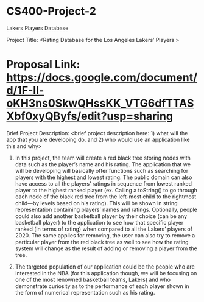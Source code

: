 # CS400-Project-2
Lakers Players Database

Project Title: <Rating Database for the Los Angeles Lakers’ Players >

# Proposal Link: https://docs.google.com/document/d/1F-Il-oKH3ns0SkwQHssKK_VTG6dfTTASXbf0xyQByfs/edit?usp=sharing

Brief Project Description:
<brief project description here: 1) what will the app that you are developing do, and 2) who would use an application like this and why>

1) In this project, the team will create a red black tree storing nodes with data such as the player’s name and his rating. The application that we will be developing will basically offer functions such as searching for players with the highest and lowest rating. The public domain can also have access to all the players’ ratings in sequence from lowest ranked player to the highest ranked player (ex. Calling a toString() to go through each node of the black red tree from the left-most child to the rightmost child—by levels based on his rating). This will be shown in string representation containing players’ names and ratings. Optionally, people could also add another basketball player by their choice (can be any basketball player) to the application to see how that specific player ranked (in terms of rating) when compared to all the Lakers’ players of 2020. The same applies for removing, the user can also try to remove a particular player from the red black tree as well to see how the rating system will change as the result of adding or removing a player from the tree. 

2) The targeted population of our application could be the people who are interested in the NBA (for this application though, we will be focusing on one of the most renowned basketball teams, Lakers) and who demonstrate curiosity as to the performance of each player shown in the form of numerical representation such as his rating. 
